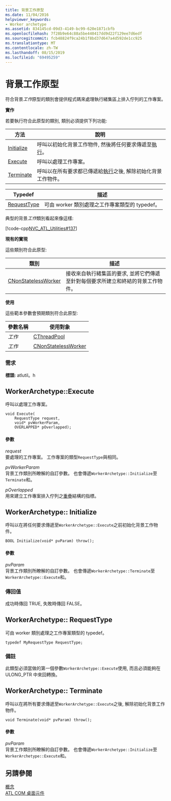 ```yaml
---
title: 背景工作原型
ms.date: 11/04/2016
helpviewer_keywords:
- Worker archetype
ms.assetid: 834145cd-09d3-4149-bc99-620e1871cbfb
ms.openlocfilehash: 7f28b9e64c88a5be440417dd9d22f129ee7d6edf
ms.sourcegitcommit: fcb48824f9ca24b1f8bd37d647a4d592de1cc925
ms.translationtype: MT
ms.contentlocale: zh-TW
ms.lasthandoff: 08/15/2019
ms.locfileid: "69495259"
---
```

# <a name="worker-archetype"></a>背景工作原型

符合背景*工作*原型的類別會提供程式碼來處理執行緒集區上排入佇列的工作專案。

**實作**

若要執行符合此原型的類別, 類別必須提供下列功能:

|方法|說明|
|------------|-----------------|
|[Initialize](#initialize)|呼叫以初始化背景工作物件, 然後將任何要求傳遞至[執行](#execute)。|
|[Execute](#execute)|呼叫以處理工作專案。|
|[Terminate](#terminate)|呼叫以在所有要求都已傳遞給[執行](#execute)之後, 解除初始化背景工作物件。|

|Typedef|描述|
|-------------|-----------------|
|[RequestType](#requesttype)|可由 worker 類別處理之工作專案類型的 typedef。|

典型的背景*工作*類別看起來像這樣:

[!code-cpp[NVC_ATL_Utilities#137](../../atl/codesnippet/cpp/worker-archetype_1.cpp)]

**現有的實現**

這些類別符合此原型:

|類別|描述|
|-----------|-----------------|
|[CNonStatelessWorker](../../atl/reference/cnonstatelessworker-class.md)|接收來自執行緒集區的要求, 並將它們傳遞至針對每個要求所建立和終結的背景工作物件。|

**使用**

這些範本參數會預期類別符合此原型:

|參數名稱|使用對象|
|--------------------|-------------|
|*工作*|[CThreadPool](../../atl/reference/cthreadpool-class.md)|
|*工作*|[CNonStatelessWorker](../../atl/reference/cnonstatelessworker-class.md)|

### <a name="requirements"></a>需求

**標頭:** atlutil。h

## <a name="execute"></a>WorkerArchetype::Execute

呼叫以處理工作專案。

```
void Execute(
    RequestType request,
    void* pvWorkerParam,
    OVERLAPPED* pOverlapped);
```

#### <a name="parameters"></a>參數

*request*<br/>
要處理的工作專案。 工作專案的類型`RequestType`與相同。

*pvWorkerParam*<br/>
背景工作類別所瞭解的自訂參數。 也會傳遞`WorkerArchetype::Initialize`至`Terminate`和。

*pOverlapped*<br/>
用來建立工作專案排入佇列之[重疊](/windows/win32/api/minwinbase/ns-minwinbase-overlapped)結構的指標。

## <a name="initialize"></a>WorkerArchetype:: Initialize

呼叫以在將任何要求傳遞至`WorkerArchetype::Execute`之前初始化背景工作物件。
```
BOOL Initialize(void* pvParam) throw();
```

#### <a name="parameters"></a>參數

*pvParam*<br/>
背景工作類別所瞭解的自訂參數。 也會傳遞`WorkerArchetype::Terminate`至`WorkerArchetype::Execute`和。

### <a name="return-value"></a>傳回值

成功時傳回 TRUE, 失敗時傳回 FALSE。

## <a name="requesttype"></a>WorkerArchetype:: RequestType

可由 worker 類別處理之工作專案類型的 typedef。

```
typedef MyRequestType RequestType;
```

### <a name="remarks"></a>備註

此類型必須當做的第一個參數`WorkerArchetype::Execute`使用, 而且必須能夠在 ULONG_PTR 中來回轉換。

## <a name="terminate"></a>WorkerArchetype:: Terminate

呼叫以在將所有要求傳遞至`WorkerArchetype::Execute`之後, 解除初始化背景工作物件。

```
void Terminate(void* pvParam) throw();
```

#### <a name="parameters"></a>參數

*pvParam*<br/>
背景工作類別所瞭解的自訂參數。 也會傳遞`WorkerArchetype::Initialize`至`WorkerArchetype::Execute`和。

## <a name="see-also"></a>另請參閱

[概念](../../atl/active-template-library-atl-concepts.md)<br/>
[ATL COM 桌面元件](../../atl/atl-com-desktop-components.md)
